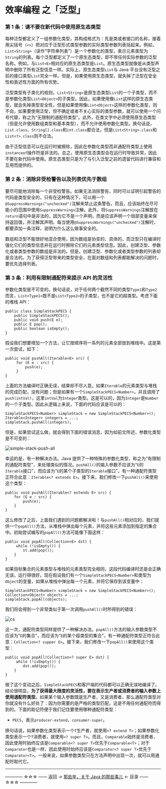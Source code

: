 # 效率编程 之「泛型」

### 第 1 条：请不要在新代码中使用原生态类型

每种泛型都定义了一组参数化类型，其构成格式为：先是类或者接口的名称，接着用尖括号（`<>`）把对应于泛型形式类型参数的实际类型参数列表括起来。例如，`List<String>`（读作“字符串列表”）是一个参数化的类型，表示元素类型为`String`的列表。每个泛型都定义了一个原生态类型，即不带任何实际参数的泛型名称。例如，与`List<E>`相对应的原生态类型是`List`。原生态类型就像是从类型声明中删除了所有泛型信息一样。实际上，原生态类型`List`与 Java 平台没有泛型之前的接口类型`List`完全一样。但是，如果使用原生态类型，就失掉了泛型在安全性和表述性方面的所有优势。

泛型类型有子类化的规则，`List<String>`是原生态类型`List`的一个子类型，而不是参数化类型`List<Object>`的子类型。因此，如果使用像`List`这样的原生态类型，就会失掉类型安全性，但是如果使用像`List<Object>`这样的参数化类型，则不会。如果要使用泛型，但不确定或者不关心实际的类型参数，就可以使用一个问号代替，称之为“无限制的通配符类型”。此外，在类文字中必须使用原生态类型（但是允许使用数组类型和基本类型），而不允许使用参数化类型。换句话说，`List.class`、`String[].class`和`int.class`都合法，但是`List<String>.class`和`List<?>.class`则不合法。

由于泛型信息可以在运行时被擦除，因此在参数化类型而非通配符类型上使用`instanceof`操作符是非法的。总之，使用原生态类型会在运行时导致异常，因此不要在新代码中使用。原生态类型只是为了与引入泛型之前的遗留代码进行兼容和互用而提供的。

### 第 2 条：消除非受检警告以及列表优先于数组

要尽可能地消除每一个非受检警告。如果无法消除警告，同时可以证明引起警告的代码是类型安全的，只有在这种情况下，可以用一个`@SuppressWarnings("unchecked")`注解来禁止这条警告。而且，应该始终在尽可能小的范围中使用`SuppressWarnings`注解。此外，将`SuppressWarnings`注解放在`return`语句中是非法的，因为它不是一个声明，而是应该声明一个局部变量来保持返回值，并注解其声明。每当使用`@SuppressWarnings("unchecked")`注解时，都要添加一条注释，说明为什么这么做事安全的。

数组和泛型不能很好地混合使用，因为数组是协变的、具体的，而泛型只在编译时强化它们的类型信息并在运行时擦除它们的元素类型信息。因此，创建泛型、参数化或者类型参数的数组是非法的。但是，创建泛型、参数化或者类型参数的列表却是合法的。为了获得泛型带来的类型安全，在面对数组和列表都能解决的问题时，要优先选择列表。

### 第 3 条：利用有限制通配符来提示 API 的灵活性

参数化类型是不可变的。换句话说，对于任何两个截然不同的类型`Type1`和`Type2`而言，`List<Type1>`既不是`List<Type2>`的子类型，也不是它的超类型。考虑下面的堆栈 API：

```
public class SimpleStackPECS {
	public SimpleStackPECS();
    public void push(E e);
	public E pop();
	public boolean isEmpty();
}
```

假设我们想要增加一个方法，让它按顺序将一系列的元素全部放到堆栈中。这是第一次尝试，如下：

```
public void pushAll(Iterable<E> src) {
     for (E e : src) {
         push(e);
     }
}
```
上面的方法编译时正确无误，结果却不尽人意。如果`Iterable`的元素类型与堆栈的完成匹配，没有问题；但是如果有一个`SimpleStackPECS<Number>`，并且调用了`push(intVal)`，这里`intVal`为`Integer`类型。这是可以的，因为`Integer`是`Number`的一个子类型。因此从逻辑上来说，下面的代码应该是可以的：

```
SimpleStackPECS<Number> simpleStack = new SimpleStackPECS<Number>();
Iterable<Integer> integers = ...;
simpleStack.pushAll(integers);
```

但是，如果尝试这么做，就会得到下面的错误消息，因为如前文所述，参数化类型是不可变的：

![simple-stack-push-all](https://github.com/guobinhit/java-skills/blob/master/images/effective-programming/generic-paradigm2/simple-stack-push-all.png)

幸运的是，有一种解决办法。Java 提供了一种特殊的参数化类型，称之为“有限制的通配符类型”，来处理类似的情况。`pushAll()`的输入参数不应该为“`E`的`Iterable`接口”，而应该为“`E`的某个子类型的`Iterable`接口”，有一种通配符类型正符合此意：`Iterable<? extends E>`。接下来，我们修改一下`pushAll()`来使用这个类型：

```
public void pushAll(Iterable<? extends E> src) {
    for (E e : src) {
        push(e);
    }
}
```
这么修改了之后，上面我们遇到的问题都解决啦！与`pushAll()`相对应的，我们提供一个`popAll()`方法，从堆栈中弹出每个元素，并将这些元素添加到指定的集合中。初始尝试编写的`popAll()`方法可能像下面这样：

```
public void popAll(Collection<E> dst) {
     while (!isEmpty()) {
        st.add(pop());
    }
}
```

如果目标集合的元素类型与堆栈的元素类型完全相同，这段代码编译时还是会正确无误，运行得很好。现在假设我们有一个`SimpleStackPECS<Number>`和类型为`Object`的变量，如果从堆栈中弹出每一个元素，并将它保存到该变量中：

```
SimpleStackPECS<Number> simpleStack = new SimpleStackPECS<Number>();
Collection<Object> objects = ...;
simpleStack.popAll(objects);
```
我们将会得到一个非常类似于第一次调用`pushAll()`时所得到的错误：

![cs](https://github.com/guobinhit/java-skills/blob/master/images/effective-programming/generic-paradigm2/simple-stack-pop-all.png)

这一次，通配符类型同样提供了一种解决办法。`popAll()`方法的输入参数类型不应该为“`E`的集合”，而应该为“`E`的某个超类型的集合”，有一种通配符类型正符合此意：`Collection<? supper E>`。接下来，我们修改一下`popAll()`来使用这个类型：

```
public void popAll(Collection<? super E> dst) {
     while (!isEmpty()) {
        dst.add(pop());
    }
}
```
做了这个变动之后，`SimpleStackPECS`和客户端的代码都可以正确无误地编译了。结论很明显，**为了获得最大限度的灵活性，要在表示生产者或消费者的输入参数上使用通配符类型**。如果某个输入参数既是生产者，又是消费者，那么通配符类型对你就没有什么好处了：因为你需要的是严格的类型匹配，这是不用任何通配符而得到的。下面的助记符便于我们记住要使用哪种通配符类型：

- `PECS`，表示`producer-extend`，`consumer-super`。

换句话说，如果参数化类型表示一个`T`生产者，就使用`<? extend T>`；如果参数化类型表示一个`T`消费者，就使用`<? super T>`。而且，`Comparable`始终是消费者，因此使用时始终应该是`Comparable<? super T>`优先于`Comparable<T>`；对于`Comparator`也是一样，因此使用时始终应该是`Comparator<? super T>`优先于`Comparator<T>`。一般来说，如果参数类型只在方法声明中出现一次，就可以用通配符取代它。


----------

———— ☆☆☆ —— 返回 -> [那些年，关于 Java 的那些事儿](https://github.com/guobinhit/java-skills/blob/master/README.md) <- 目录 —— ☆☆☆ ————
